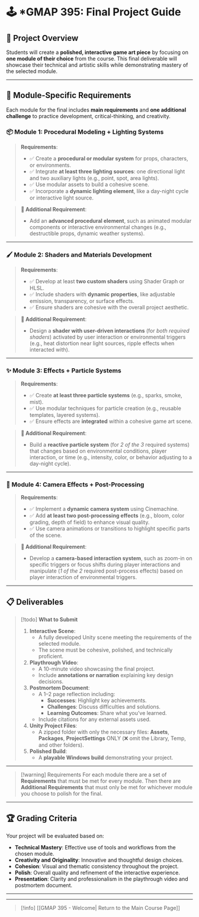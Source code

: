 # 🕹️ ***GMAP 395: Final Project Guide**

## 🎯 Project Overview

Students will create a **polished, interactive game art piece** by focusing on **one module of their choice** from the course. This final deliverable will showcase their technical and artistic skills while demonstrating mastery of the selected module.

---

## 🧩 Module-Specific Requirements

Each module for the final includes **main requirements** and **one additional challenge** to practice development, critical-thinking, and creativity.

### 📦 Module 1: Procedural Modeling + Lighting Systems
> **Requirements**:
> - ✅ Create a **procedural or modular system** for props, characters, or environments.
> - ✅ Integrate **at least three lighting sources**: one directional light and two auxiliary lights (e.g., point, spot, area lights).
> - ✅ Use modular assets to build a cohesive scene.
> - ✅ Incorporate a **dynamic lighting element**, like a day-night cycle or interactive light source.

> **🔧 Additional Requirement**:
> - Add an **advanced procedural element**, such as animated modular components or interactive environmental changes (e.g., destructible props, dynamic weather systems).

---

### 🖌️ Module 2: Shaders and Materials Development
> **Requirements**:
> - ✅ Develop at least **two custom shaders** using Shader Graph or HLSL.
> - ✅ Include shaders with **dynamic properties**, like adjustable emission, transparency, or surface effects.
> - ✅ Ensure shaders are cohesive with the overall project aesthetic.

> **🔧 Additional Requirement**:
> - Design a **shader with user-driven interactions** (for *both required shaders*) activated by user interaction or environmental triggers (e.g., heat distortion near light sources, ripple effects when interacted with).

---

### ✨ Module 3: Effects + Particle Systems
> **Requirements**:
> - ✅ Create **at least three particle systems** (e.g., sparks, smoke, mist).
> - ✅ Use modular techniques for particle creation (e.g., reusable templates, layered systems).
> - ✅ Ensure effects are **integrated** within a cohesive game art scene.

> **🔧 Additional Requirement**:
> - Build a **reactive particle system** (for *2 of the 3* required systems) that changes based on environmental conditions, player interaction, or time (e.g., intensity, color, or behavior adjusting to a day-night cycle).

---

### 🎥 Module 4: Camera Effects + Post-Processing
> **Requirements**:
> - ✅ Implement a **dynamic camera system** using Cinemachine.
> - ✅ Add **at least two post-processing effects** (e.g., bloom, color grading, depth of field) to enhance visual quality.
> - ✅ Use camera animations or transitions to highlight specific parts of the scene.

> **🔧 Additional Requirement**:
> - Develop a **camera-based interaction system**, such as zoom-in on specific triggers or focus shifts during player interactions and manipulate (*1 of the 2* required post-process effects) based on player interaction of environmental triggers.

---

## 📋 Deliverables
> [!todo] **What to Submit**
> 
> 1. **Interactive Scene**:
>     - A fully developed Unity scene meeting the requirements of the selected module.
>     - The scene must be cohesive, polished, and technically proficient.
> 2. **Playthrough Video**:
>     - A 10-minute video showcasing the final project.
>     - Include **annotations or narration** explaining key design decisions.
> 3. **Postmortem Document**:
>     - A 1–2 page reflection including:
>         - **Successes**: Highlight key achievements.
>         - **Challenges**: Discuss difficulties and solutions.
>         - **Learning Outcomes**: Share what you’ve learned.
>     - Include citations for any external assets used.
> 4. **Unity Project Files**:
>     - A zipped folder with only the necessary files: **Assets**, **Packages**, **ProjectSettings** ONLY (❌ omit the Library, Temp, and other folders).
> 5. **Polished Build**:
>     - A **playable Windows build** demonstrating your project.

---

> [!warning] Requirements
> For each module there are a set of **Requirements** that must be met for every module. Then there are **Additional Requirements** that must only be met for whichever module you choose to polish for the final.

---
## 🏆 Grading Criteria
Your project will be evaluated based on:
- **Technical Mastery**: Effective use of tools and workflows from the chosen module.
- **Creativity and Originality**: Innovative and thoughtful design choices.
- **Cohesion**: Visual and thematic consistency throughout the project.
- **Polish**: Overall quality and refinement of the interactive experience.
- **Presentation**: Clarity and professionalism in the playthrough video and postmortem document.

---
---
>[!info]  [[GMAP 395 - Welcome| Return to the Main Course Page]]
